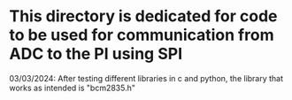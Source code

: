 # This directory is dedicated for code to be used for communication from ADC to the PI using SPI
03/03/2024: After testing different libraries in c and python, the library that works as intended is "bcm2835.h"

